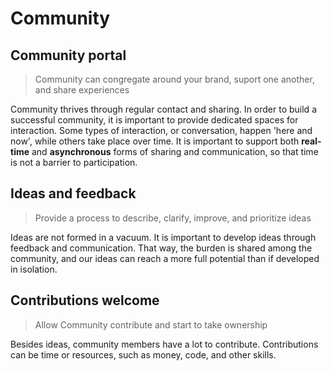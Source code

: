 # Community

## Community portal

> Community can congregate around your brand, suport one another, and share experiences

Community thrives through regular contact and sharing. In order to build a successful community, it is important to provide dedicated spaces for interaction. Some types of interaction, or conversation, happen 'here and now', while others take place over time. It is important to support both **real-time** and **asynchronous** forms of sharing and communication, so that time is not a barrier to participation.

## Ideas and feedback

> Provide a process to describe, clarify, improve, and prioritize ideas

Ideas are not formed in a vacuum. It is important to develop ideas through feedback and communication. That way, the burden is shared among the community, and our ideas can reach a more full potential than if developed in isolation.

## Contributions welcome

> Allow Community contribute and start to take ownership

Besides ideas, community members have a lot to contribute. Contributions can be time or resources, such as money, code, and other skills.